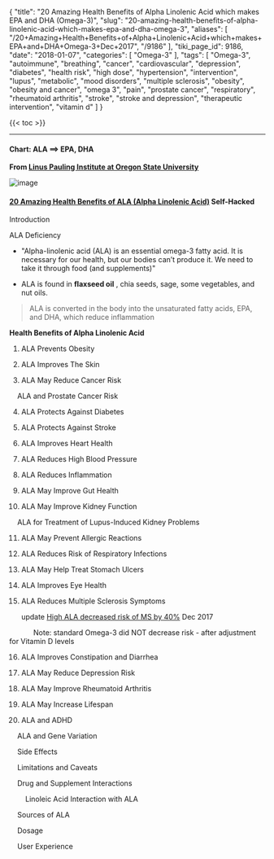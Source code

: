 {
    "title": "20 Amazing Health Benefits of Alpha Linolenic Acid which makes EPA and DHA (Omega-3)",
    "slug": "20-amazing-health-benefits-of-alpha-linolenic-acid-which-makes-epa-and-dha-omega-3",
    "aliases": [
        "/20+Amazing+Health+Benefits+of+Alpha+Linolenic+Acid+which+makes+EPA+and+DHA+Omega-3+Dec+2017",
        "/9186"
    ],
    "tiki_page_id": 9186,
    "date": "2018-01-07",
    "categories": [
        "Omega-3"
    ],
    "tags": [
        "Omega-3",
        "autoimmune",
        "breathing",
        "cancer",
        "cardiovascular",
        "depression",
        "diabetes",
        "health risk",
        "high dose",
        "hypertension",
        "intervention",
        "lupus",
        "metabolic",
        "mood disorders",
        "multiple sclerosis",
        "obesity",
        "obesity and cancer",
        "omega 3",
        "pain",
        "prostate cancer",
        "respiratory",
        "rheumatoid arthritis",
        "stroke",
        "stroke and depression",
        "therapeutic intervention",
        "vitamin d"
    ]
}


{{< toc >}}

---

#### Chart: ALA ==> EPA, DHA

 **From [Linus Pauling Institute at Oregon State University](http://lpi.oregonstate.edu/mic/other-nutrients/essential-fatty-acids)** 

<img src="https://d378j1rmrlek7x.cloudfront.net/attachments/jpeg/ala.jpg" alt="image">

#### [20 Amazing Health Benefits of ALA (Alpha Linolenic Acid)](https://selfhacked.com/blog/alpha-linolenic-acid/?utm_source=ActiveCampaign&utm_medium=email&utm_content=The+Latest+From+SelfHacked&utm_campaign=Jan0618+Newsletter#ALA_and_Gene_Variation) Self-Hacked

Introduction

ALA Deficiency

* "Alpha-linolenic acid (ALA) is an essential omega-3 fatty acid. It is necessary for our health, but our bodies can’t produce it. We need to take it through food (and supplements)"

* ALA is found in  **flaxseed oil** , chia seeds, sage, some vegetables, and nut oils.

> ALA is converted in the body into the unsaturated fatty acids, EPA, and DHA, which reduce inflammation

 **Health Benefits of Alpha Linolenic Acid** 

1) ALA Prevents Obesity

2) ALA Improves The Skin

3) ALA May Reduce Cancer Risk

&nbsp; &nbsp; ALA and Prostate Cancer Risk

4) ALA Protects Against Diabetes

5) ALA Protects Against Stroke

6) ALA Improves Heart Health

7) ALA Reduces High Blood Pressure

8) ALA Reduces Inflammation

9) ALA May Improve Gut Health

10) ALA May Improve Kidney Function

&nbsp; &nbsp; ALA for Treatment of Lupus-Induced Kidney Problems

11) ALA May Prevent Allergic Reactions

12) ALA Reduces Risk of Respiratory Infections

13) ALA May Help Treat Stomach Ulcers

14) ALA Improves Eye Health

15) ALA Reduces Multiple Sclerosis Symptoms

&nbsp; &nbsp; &nbsp; update [High ALA decreased risk of MS by 40%](https://www.ncbi.nlm.nih.gov/pubmed/28156186) Dec 2017

&nbsp; &nbsp; &nbsp; &nbsp; &nbsp; &nbsp; Note: standard Omega-3 did NOT decrease risk - after adjustment for Vitamin D levels

16) ALA Improves Constipation and Diarrhea

17) ALA May Reduce Depression Risk

18) ALA May Improve Rheumatoid Arthritis

19) ALA May Increase Lifespan

20) ALA and ADHD

&nbsp; &nbsp; ALA and Gene Variation

&nbsp; &nbsp; Side Effects

&nbsp; &nbsp; Limitations and Caveats

&nbsp; &nbsp; Drug and Supplement Interactions

&nbsp; &nbsp; &nbsp; &nbsp;  Linoleic Acid Interaction with ALA

&nbsp; &nbsp; Sources of ALA

&nbsp; &nbsp; Dosage

&nbsp; &nbsp; User Experience